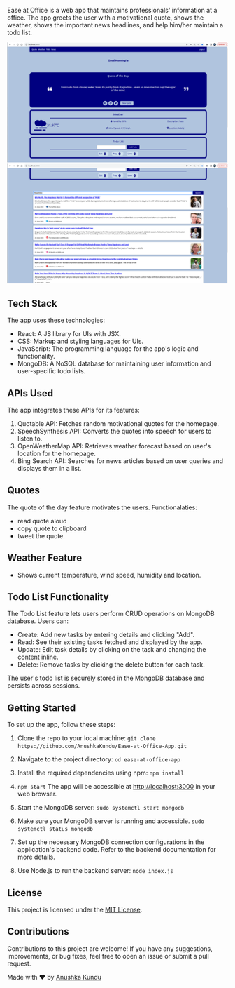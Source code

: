 
Ease at Office is a web app that maintains professionals' information at a office.  The app greets the user with a motivational quote, shows the weather, shows the important news headlines, and help him/her maintain a todo list.

![Image 1](./screen%20grab/img1.png)
![Image 2](./screen%20grab/img2.png)

## Tech Stack

The app uses these technologies:

- React: A JS library for UIs with JSX.
- CSS: Markup and styling languages for UIs.
- JavaScript: The programming language for the app's logic and functionality.
- MongoDB: A NoSQL database for maintaining user information and user-specific todo lists.

## APIs Used

The app integrates these APIs for its features:

1. Quotable API: Fetches random motivational quotes for the homepage.
2. SpeechSynthesis API: Converts the quotes into speech for users to listen to.
3. OpenWeatherMap API: Retrieves weather forecast based on user's location for the homepage.
4. Bing Search API: Searches for news articles based on user queries and displays them in a list.

## Quotes 
The quote of the day feature motivates the users.
Functionalaties: 
 - read quote aloud
 - copy quote to clipboard
 - tweet the quote.

## Weather Feature
 - Shows current temperature, wind speed, humidity and location. 

## Todo List Functionality

The Todo List feature lets users perform CRUD operations on MongoDB database. 
Users can:

- Create: Add new tasks by entering details and clicking "Add".
- Read: See their existing tasks fetched and displayed by the app.
- Update: Edit task details by clicking on the task and changing the content inline.
- Delete: Remove tasks by clicking the delete button for each task.

The user's todo list is securely stored in the MongoDB database and persists across sessions.

## Getting Started

To set up the app, follow these steps:

1. Clone the repo to your local machine:
```git clone https://github.com/AnushkaKundu/Ease-at-Office-App.git```

2. Navigate to the project directory:
```cd ease-at-office-app```

4. Install the required dependencies using npm:
```npm install```

5. ```npm start```
The app will be accessible at [http://localhost:3000](http://localhost:3000) in your web browser.

6. Start the MongoDB server:
```sudo systemctl start mongodb```

7. Make sure your MongoDB server is running and accessible.
```sudo systemctl status mongodb```

8. Set up the necessary MongoDB connection configurations in the application's backend code. Refer to the backend documentation for more details.

9. Use Node.js to run the backend server:
```node index.js```

## License

This project is licensed under the [MIT License](https://opensource.org/licenses/MIT).

## Contributions

Contributions to this project are welcome! If you have any suggestions, improvements, or bug fixes, feel free to open an issue or submit a pull request.

Made with ❤️ by [Anushka Kundu](https://github.com/AnushkaKundu)
